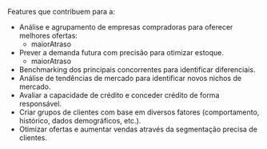 Features que contribuem para a:
* Análise e agrupamento de empresas compradoras para oferecer melhores ofertas:
    * maiorAtraso
* Prever a demanda futura com precisão para otimizar estoque.
    * maiorAtraso
* Benchmarking dos principais concorrentes para identificar diferenciais.
* Análise de tendências de mercado para identificar novos nichos de mercado.
* Avaliar a capacidade de crédito e conceder crédito de forma responsável.
* Criar grupos de clientes com base em diversos fatores (comportamento, histórico,
dados demográficos, etc.).
* Otimizar ofertas e aumentar vendas através da segmentação precisa de clientes.